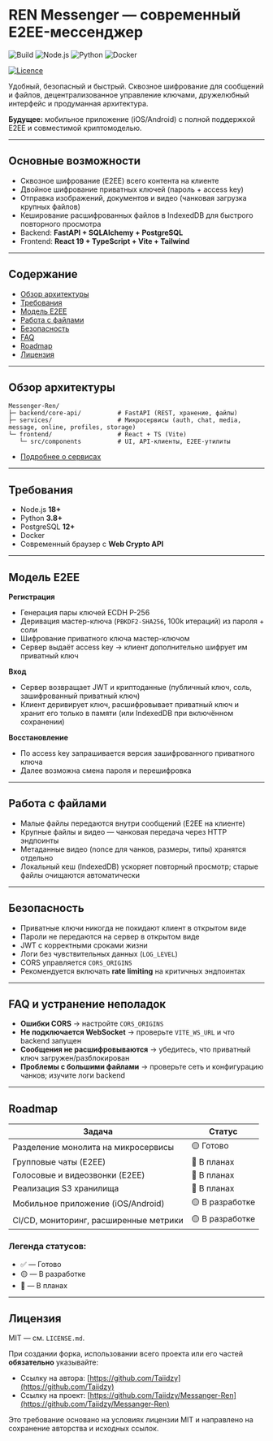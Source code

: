 # REN Messenger — современный E2EE-мессенджер

![Build](https://img.shields.io/badge/build-passing-brightgreen.svg)
![Node.js](https://img.shields.io/badge/node-%3E%3D18-green)
![Python](https://img.shields.io/badge/python-%3E%3D3.8-yellow)
![Docker](https://img.shields.io/badge/docker-ready-blue)

[![Licence](https://img.shields.io/github/license/Ileriayo/markdown-badges?style=for-the-badge)](./LICENSE.md)

Удобный, безопасный и быстрый.
Сквозное шифрование для сообщений и файлов, децентрализованное управление ключами, дружелюбный интерфейс и продуманная архитектура.

**Будущее:** мобильное приложение (iOS/Android) с полной поддержкой E2EE и совместимой криптомоделью.

---

## Основные возможности

* Сквозное шифрование (E2EE) всего контента на клиенте
* Двойное шифрование приватных ключей (пароль + access key)
* Отправка изображений, документов и видео (чанковая загрузка крупных файлов)
* Кеширование расшифрованных файлов в IndexedDB для быстрого повторного просмотра
* Backend: **FastAPI + SQLAlchemy + PostgreSQL**
* Frontend: **React 19 + TypeScript + Vite + Tailwind**

---

## Содержание

* [Обзор архитектуры](#-обзор-архитектуры)
* [Требования](#️-требования)
* [Модель E2EE](#-модель-e2ee)
* [Работа с файлами](#-работа-с-файлами)
* [Безопасность](#-безопасность)
* [FAQ](#-faq-и-устранение-неполадок)
* [Roadmap](#-roadmap)
* [Лицензия](#-лицензия)

---

## Обзор архитектуры

```
Messenger-Ren/
├─ backend/core-api/          # FastAPI (REST, хранение, файлы)
├─ services/                  # Микросервисы (auth, chat, media, message, online, profiles, storage)
└─ frontend/                  # React + TS (Vite)
   └─ src/components          # UI, API-клиенты, E2EE-утилиты
```

* [Подробнее о сервисах](./services/README.md)

---

## Требования

* Node.js **18+**
* Python **3.8+**
* PostgreSQL **12+**
* Docker
* Современный браузер с **Web Crypto API**

---

## Модель E2EE

**Регистрация**

* Генерация пары ключей ECDH P-256
* Деривация мастер-ключа (`PBKDF2-SHA256`, 100k итераций) из пароля + соли
* Шифрование приватного ключа мастер-ключом
* Сервер выдаёт access key → клиент дополнительно шифрует им приватный ключ

**Вход**

* Сервер возвращает JWT и криптоданные (публичный ключ, соль, зашифрованный приватный ключ)
* Клиент деривирует ключ, расшифровывает приватный ключ и хранит его только в памяти (или IndexedDB при включённом сохранении)

**Восстановление**

* По access key запрашивается версия зашифрованного приватного ключа
* Далее возможна смена пароля и перешифровка

---

## Работа с файлами

* Малые файлы передаются внутри сообщений (E2EE на клиенте)
* Крупные файлы и видео — чанковая передача через HTTP эндпоинты
* Метаданные видео (nonce для чанков, размеры, типы) хранятся отдельно
* Локальный кеш (IndexedDB) ускоряет повторный просмотр; старые файлы очищаются автоматически

---

## Безопасность

* Приватные ключи никогда не покидают клиент в открытом виде
* Пароли не передаются на сервер в открытом виде
* JWT с корректными сроками жизни
* Логи без чувствительных данных (`LOG_LEVEL`)
* CORS управляется `CORS_ORIGINS`
* Рекомендуется включать **rate limiting** на критичных эндпоинтах

---

## FAQ и устранение неполадок

* **Ошибки CORS** → настройте `CORS_ORIGINS`
* **Не подключается WebSocket** → проверьте `VITE_WS_URL` и что backend запущен
* **Сообщения не расшифровываются** → убедитесь, что приватный ключ загружен/разблокирован
* **Проблемы с большими файлами** → проверьте сеть и конфигурацию чанков; изучите логи backend

---

## Roadmap

| Задача                                           | Статус          |
| ------------------------------------------------ | --------------- |
| Разделение монолита на микросервисы              | 🟡 Готово       |
| Групповые чаты (E2EE)                            | 🔴 В планах     |
| Голосовые и видеозвонки (E2EE)                   | 🔴 В планах      |
| Реализация S3 хранилища                          | 🔴 В планах      |
| Мобильное приложение (iOS/Android)               | 🟡 В разработке     |
| CI/CD, мониторинг, расширенные метрики           | 🟡 В разработке     |

### Легенда статусов:
- ✅ — Готово
- 🟡 — В разработке
- 🔴 — В планах

---

## Лицензия

MIT — см. `LICENSE.md`.

При создании форка, использовании всего проекта или его частей **обязательно** указывайте:

* Ссылку на автора: [https://github.com/Taiidzy](https://github.com/Taiidzy)
* Ссылку на проект: [https://github.com/Taiidzy/Messanger-Ren](https://github.com/Taiidzy/Messanger-Ren)

Это требование основано на условиях лицензии MIT и направлено на сохранение авторства и исходных ссылок.
